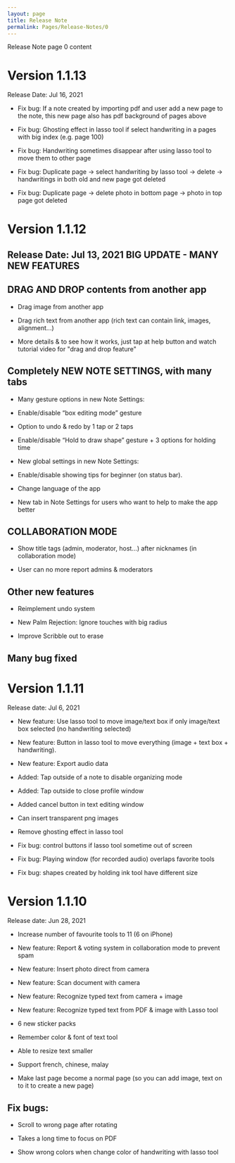 ```yaml
---
layout: page
title: Release Note
permalink: Pages/Release-Notes/0
---
```

Release Note page 0 content

# Version 1.1.13
Release Date: Jul 16, 2021
- Fix bug: If a note created by importing pdf and user add a new page to the note, this new page also has pdf background of pages above

- Fix bug: Ghosting effect in lasso tool if select handwriting in a pages with big index (e.g. page 100)

- Fix bug: Handwriting sometimes disappear after using lasso tool to move them to other page

- Fix bug: Duplicate page -> select handwriting by lasso tool -> delete -> handwritings in both old and new page got deleted

- Fix bug: Duplicate page -> delete photo in bottom page -> photo in top page got deleted

# Version 1.1.12
Release Date: Jul 13, 2021
BIG UPDATE - MANY NEW FEATURES
--------------------------------------

## DRAG AND DROP contents from another app

- Drag image from another app

- Drag rich text from another app (rich text can contain link, images, alignment...)

- More details & to see how it works, just tap at help button and watch tutorial video for "drag and drop feature"


## Completely NEW NOTE SETTINGS, with many tabs

- Many gesture options in new Note Settings:

+ Enable/disable “box editing mode” gesture

+ Option to undo & redo by 1 tap or 2 taps

+ Enable/disable “Hold to draw shape” gesture + 3 options for holding time

- New global settings in new Note Settings:

+ Enable/disable showing tips for beginner (on status bar).

+ Change language of the app

- New tab in Note Settings for users who want to help to make the app better


## COLLABORATION MODE

- Show title tags (admin, moderator, host…) after nicknames (in collaboration mode)

- User can no more report admins & moderators


## Other new features

- Reimplement undo system

- New Palm Rejection: Ignore touches with big radius

- Improve Scribble out to erase


## Many bug fixed

# Version 1.1.11
Release date: Jul 6, 2021
- New feature: Use lasso tool to move image/text box if only image/text box selected (no handwriting selected)


- New feature: Button in lasso tool to move everything (image + text box + handwriting).

- New feature: Export audio data

- Added: Tap outside of a note to disable organizing mode

- Added: Tap outside to close profile window

- Added cancel button in text editing window

- Can insert transparent png images

- Remove ghosting effect in lasso tool

- Fix bug: control buttons if lasso tool sometime out of screen

- Fix bug: Playing window (for recorded audio) overlaps favorite tools

- Fix bug: shapes created by holding ink tool have different size

# Version 1.1.10
Release date: Jun 28, 2021

- Increase number of favourite tools to 11 (6 on iPhone)

- New feature: Report & voting system in collaboration mode to prevent spam

- New feature: Insert photo direct from camera

- New feature: Scan document with camera

- New feature: Recognize typed text from camera + image

- New feature: Recognize typed text from PDF & image with Lasso tool

- 6 new sticker packs

- Remember color & font of text tool

- Able to resize text smaller

- Support french, chinese, malay

- Make last page become a normal page (so you can add image, text on to it to create a new page)

## Fix bugs:
- Scroll to wrong page after rotating

- Takes a long time to focus on PDF

- Show wrong colors when change color of handwriting with lasso tool
